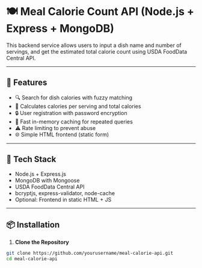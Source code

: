 # 🍽️ Meal Calorie Count API (Node.js + Express + MongoDB)

This backend service allows users to input a dish name and number of servings, and get the estimated total calorie count using USDA FoodData Central API.

---

## 🚀 Features

- 🔍 Search for dish calories with fuzzy matching
- 🧮 Calculates calories per serving and total calories
- 🔒 User registration with password encryption
- 🚀 Fast in-memory caching for repeated queries
- ⚠️ Rate limiting to prevent abuse
- 🌐 Simple HTML frontend (static form)

---

## 🧱 Tech Stack

- Node.js + Express.js
- MongoDB with Mongoose
- USDA FoodData Central API
- bcryptjs, express-validator, node-cache
- Optional: Frontend in static HTML + JS

---

## 📦 Installation

1. **Clone the Repository**

```bash
git clone https://github.com/yourusername/meal-calorie-api.git
cd meal-calorie-api
